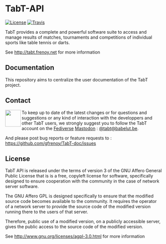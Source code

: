 ﻿# TabT-API

[![License][license-badge]][license-url]
[![Travis][travis-badge]][travis-url]

TabT provides a complete and powerful software suite to access and manage results of matches,
tournaments and competitions of individual sports like table tennis or darts.

See http://tabt.frenoy.net for more information

## Documentation

This repository aims to centralize the user documentation of the TabT project.

## Contact

[<img src="http://api.frenoy.net/mastodon.png" align="left" width="50px" height="54px" />](https://babelut.be/@tabt)
 
To keep up to date of the latest changes or for questions and suggestions or any kind of
interaction with the developpers and other TabT users, we strongly suggest you to
follow the TabT account on the [Fediverse](https://en.wikipedia.org/wiki/Fediverse) [Mastodon](https://joinmastodon.org/) :
[@tabt@babelut.be](https://babelut.be/@tabt).

And please post bug reports or feature requests to : https://github.com/gfrenoy/TabT-doc/issues

## License

TabT API is released under the terms of version 3 of the GNU Affero General Public License
that is is a free, copyleft license for software, specifically designed to ensure cooperation
with the community in the case of network server software.

The GNU Affero GPL is designed specifically to ensure that the modified source code becomes
available to the community. It requires the operator of a network server to provide the
source code of the modified version running there to the users of that server.

Therefore, public use of a modified version, on a publicly accessible server, gives the
public access to the source code of the modified version.

See http://www.gnu.org/licenses/agpl-3.0.html for more information

[license-badge]: https://img.shields.io/badge/License-AGPL-blue.svg?style=flat
[license-url]: LICENSE
[travis-badge]: https://travis-ci.org/gfrenoy/TabT-doc.svg?branch=master
[travis-url]: https://travis-ci.org/gfrenoy/TabT-doc

